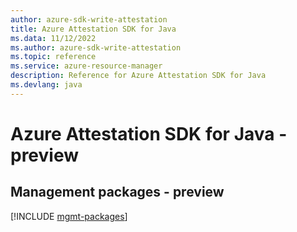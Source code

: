 ```yaml
---
author: azure-sdk-write-attestation
title: Azure Attestation SDK for Java
ms.data: 11/12/2022
ms.author: azure-sdk-write-attestation
ms.topic: reference
ms.service: azure-resource-manager
description: Reference for Azure Attestation SDK for Java
ms.devlang: java
---
```

# Azure Attestation SDK for Java - preview

## Management packages - preview
[!INCLUDE [mgmt-packages](attestation-mgmt-index.md)]